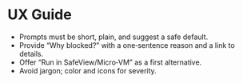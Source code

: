 # UX Guide

- Prompts must be short, plain, and suggest a safe default.
- Provide “Why blocked?” with a one‑sentence reason and a link to details.
- Offer “Run in SafeView/Micro‑VM” as a first alternative.
- Avoid jargon; color and icons for severity.
